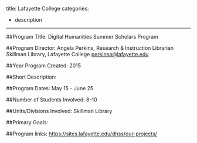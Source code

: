 
title: Lafayette College 
categories: 
  - description
---

##Program Title:
Digital Humanities Summer Scholars Program 

##Program Director:
Angela Perkins, Research & Instruction Librarian
Skillman Library, Lafayette College
perkinsa@lafayette.edu

##Year Program Created:
2015

##Short Description:

##Program Dates:
May 15 - June 25

##Number of Students Involved:
8-10 

##Units/Divisions Involved:
Skillman Library 

##Primary Goals: 

##Program links: 
https://sites.lafayette.edu/dhss/our-projects/
